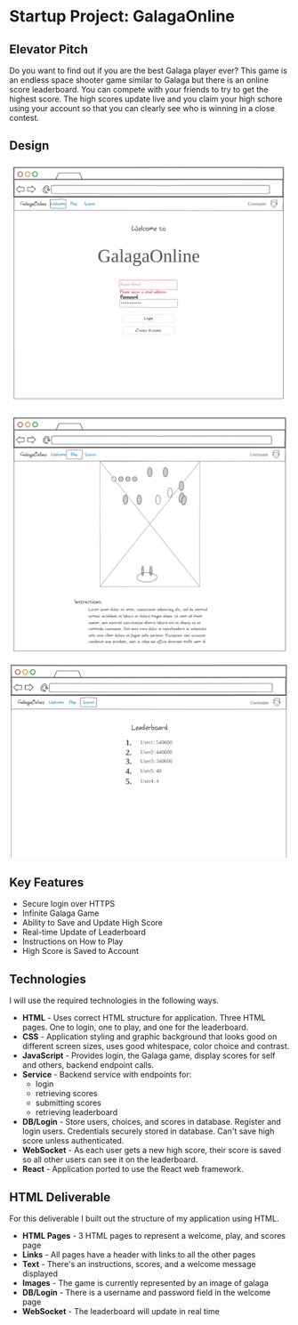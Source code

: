 # Startup Project: GalagaOnline


## Elevator Pitch
Do you want to find out if you are the best Galaga player ever? This game is an endless space shooter game similar to Galaga but there is an online score leaderboard. You can compete with your friends to try to get the highest score. The high scores update live and you claim your high schore using your account so that you can clearly see who is winning in a close contest.

## Design
![Welcome Page](WelcomePage.png) 

![Game Page](GamePage.png)

![Score Page](ScorePage.png)

## Key Features
- Secure login over HTTPS
- Infinite Galaga Game
- Ability to Save and Update High Score
- Real-time Update of Leaderboard
- Instructions on How to Play
- High Score is Saved to Account

## Technologies

I will use the required technologies in the following ways.

- **HTML** - Uses correct HTML structure for application. Three HTML pages. One to login, one to play, and one for the leaderboard.
- **CSS** - Application styling and graphic background that looks good on different screen sizes, uses good whitespace, color choice and contrast.
- **JavaScript** - Provides login, the Galaga game, display scores for self and others, backend endpoint calls.
- **Service** - Backend service with endpoints for:
  - login
  - retrieving scores
  - submitting scores
  - retrieving leaderboard
- **DB/Login** - Store users, choices, and scores in database. Register and login users. Credentials securely stored in database. Can't save high score unless authenticated.
- **WebSocket** - As each user gets a new high score, their score is saved so all other users can see it on the leaderboard.
- **React** - Application ported to use the React web framework.

## HTML Deliverable

For this deliverable I built out the structure of my application using HTML.

- **HTML Pages** - 3 HTML pages to represent a welcome, play, and scores page
- **Links** - All pages have a header with links to all the other pages
- **Text** - There's an instructions, scores, and a welcome message displayed
- **Images** - The game is currently represented by an image of galaga
- **DB/Login** - There is a username and password field in the welcome page
- **WebSocket** - The leaderboard will update in real time